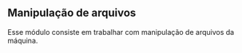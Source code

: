 ## Manipulação de arquivos

Esse módulo consiste em trabalhar com manipulação de arquivos da máquina.